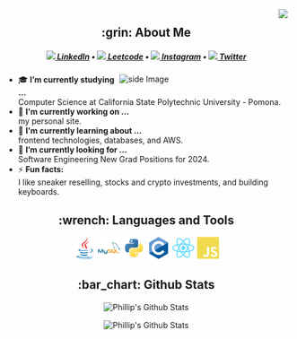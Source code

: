 <img align="right" src="https://visitor-badge.glitch.me/badge?page_id=phillip-che.visitor-badge">

<h2 align="center">:grin: About Me</h2>

<h5 align="center">

<a align="center" href="https://www.linkedin.com/in/phillipche/" title="LinkedIn Profile"><img width="22" src="https://raw.githubusercontent.com/rahuldkjain/github-profile-readme-generator/master/src/images/icons/Social/linked-in-alt.svg"> LinkedIn</a> •
<a href="https://www.leetcode.com/phillip-che" title="Stack Overflow Profile"><img width="22" src="https://raw.githubusercontent.com/rahuldkjain/github-profile-readme-generator/master/src/images/icons/Social/leet-code.svg"> Leetcode</a> •
<a align="center" href="https://www.instagram.com/philllip.che/" title="Instagram Profile"><img width="22" src="https://raw.githubusercontent.com/rahuldkjain/github-profile-readme-generator/master/src/images/icons/Social/instagram.svg"> Instagram</a> •
<a href="https://twitter.com/iCasKade" title="Twitter Profile"><img width="22" src="https://raw.githubusercontent.com/rahuldkjain/github-profile-readme-generator/master/src/images/icons/Social/twitter.svg"> Twitter</a>

</h5>
<img src="https://gist.githubusercontent.com/patevs/b007a0e98fb216438d4cbf559fac4166/raw/88f20c9d749d756be63f22b09f3c4ac570bc5101/programming.gif" alt="side Image" align="right" width="300" height="auto" />

- 🎓 <b>I’m currently studying ... </b></br>
      Computer Science at California State Polytechnic University - Pomona.
- 🧪 <b>I'm currently working on ... </b></br> 
      my personal site.
- 🧠 <b>I'm currently learning about ... </b></br>
      frontend technologies, databases, and AWS.
- 🔎 <b>I’m currently looking for ... </b></br>
      Software Engineering New Grad Positions for 2024.
- ⚡ <b>Fun facts:</b> </br>
      I like sneaker reselling, stocks and crypto investments, and building keyboards.

<h2 align="center">:wrench: Languages and Tools</h2>
<p align="center"> 
<code><img src="https://raw.githubusercontent.com/devicons/devicon/master/icons/java/java-original.svg" alt="java" width="40" height="40"/></code>
<code><img src="https://raw.githubusercontent.com/devicons/devicon/master/icons/mysql/mysql-original-wordmark.svg" alt="mysql" width="40" height="40"/></code>
<code><img src="https://raw.githubusercontent.com/devicons/devicon/master/icons/python/python-original.svg" alt="python" width="40" height="40"/></code>
<code><img src="https://raw.githubusercontent.com/devicons/devicon/master/icons/c/c-original.svg" alt="c" width="40" height="40"/></code>
<code><img src="https://raw.githubusercontent.com/devicons/devicon/master/icons/react/react-original.svg" alt="opencv" width="40" height="40"/></code>
<code><img src="https://raw.githubusercontent.com/devicons/devicon/master/icons/javascript/javascript-plain.svg" alt="opencv" width="40" height="40"/></code>
</p>


<h2 align="center">:bar_chart: Github Stats</h2>

<p align="center"><img align="center" src="https://github-readme-stats.vercel.app/api/top-langs/?username=phillip-che&theme=radical&line_height=27&hide=glsl,python" alt="Phillip's Github Stats" /></p>
<p align="center"><img align="center" src="http://github-readme-streak-stats.herokuapp.com?user=phillip-che&theme=dark&background=141321" alt="Phillip's Github Stats" /></p>

